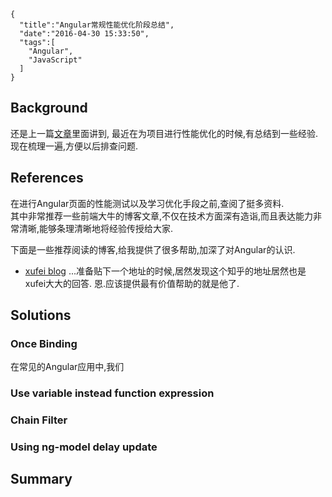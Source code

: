 ```metadata
{
  "title":"Angular常规性能优化阶段总结",
  "date":"2016-04-30 15:33:50",
  "tags":[
    "Angular",
    "JavaScript"
  ]
}
```

## Background
还是上一篇[文章](http://aquariuslt.com/#/post/2016/04/26/what-i-have-done-these-days)里面讲到,
最近在为项目进行性能优化的时候,有总结到一些经验.  
现在梳理一遍,方便以后排查问题.  

## References
在进行Angular页面的性能测试以及学习优化手段之前,查阅了挺多资料.  
其中非常推荐一些前端大牛的博客文章,不仅在技术方面深有造诣,而且表达能力非常清晰,能够条理清晰地将经验传授给大家.  

下面是一些推荐阅读的博客,给我提供了很多帮助,加深了对Angular的认识.  
- [xufei blog](https://github.com/xufei/blog/)
...准备贴下一个地址的时候,居然发现这个知乎的地址居然也是xufei大大的回答.
恩.应该提供最有价值帮助的就是他了.


## Solutions

### Once Binding
在常见的Angular应用中,我们

### Use variable instead function expression
### Chain Filter
### Using ng-model delay update




## Summary